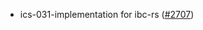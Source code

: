 - ics-031-implementation for ibc-rs ([#2707](https://github.com/informalsystems/ibc-rs/issues/2707))